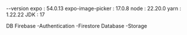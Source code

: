 --version
expo : 54.0.13
expo-image-picker : 17.0.8
node : 22.20.0
yarn : 1.22.22
JDK : 17

DB
Firebase
-Authentication
-Firestore Database
-Storage
